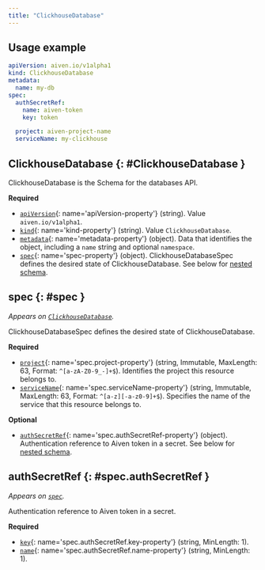 ```yaml
---
title: "ClickhouseDatabase"
---
```


## Usage example

```yaml
apiVersion: aiven.io/v1alpha1
kind: ClickhouseDatabase
metadata:
  name: my-db
spec:
  authSecretRef:
    name: aiven-token
    key: token

  project: aiven-project-name
  serviceName: my-clickhouse
```

## ClickhouseDatabase {: #ClickhouseDatabase }

ClickhouseDatabase is the Schema for the databases API.

**Required**

- [`apiVersion`](#apiVersion-property){: name='apiVersion-property'} (string). Value `aiven.io/v1alpha1`.
- [`kind`](#kind-property){: name='kind-property'} (string). Value `ClickhouseDatabase`.
- [`metadata`](#metadata-property){: name='metadata-property'} (object). Data that identifies the object, including a `name` string and optional `namespace`.
- [`spec`](#spec-property){: name='spec-property'} (object). ClickhouseDatabaseSpec defines the desired state of ClickhouseDatabase. See below for [nested schema](#spec).

## spec {: #spec }

_Appears on [`ClickhouseDatabase`](#ClickhouseDatabase)._

ClickhouseDatabaseSpec defines the desired state of ClickhouseDatabase.

**Required**

- [`project`](#spec.project-property){: name='spec.project-property'} (string, Immutable, MaxLength: 63, Format: `^[a-zA-Z0-9_-]+$`). Identifies the project this resource belongs to.
- [`serviceName`](#spec.serviceName-property){: name='spec.serviceName-property'} (string, Immutable, MaxLength: 63, Format: `^[a-z][-a-z0-9]+$`). Specifies the name of the service that this resource belongs to.

**Optional**

- [`authSecretRef`](#spec.authSecretRef-property){: name='spec.authSecretRef-property'} (object). Authentication reference to Aiven token in a secret. See below for [nested schema](#spec.authSecretRef).

## authSecretRef {: #spec.authSecretRef }

_Appears on [`spec`](#spec)._

Authentication reference to Aiven token in a secret.

**Required**

- [`key`](#spec.authSecretRef.key-property){: name='spec.authSecretRef.key-property'} (string, MinLength: 1).
- [`name`](#spec.authSecretRef.name-property){: name='spec.authSecretRef.name-property'} (string, MinLength: 1).
